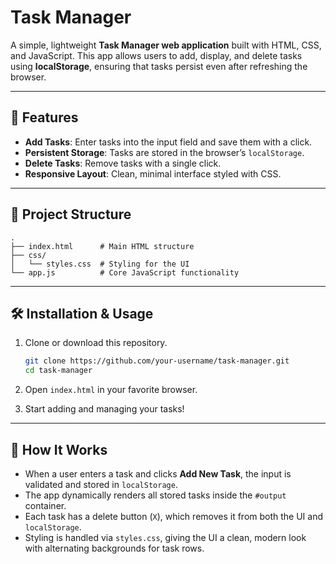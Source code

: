 # Task Manager

A simple, lightweight **Task Manager web application** built with HTML, CSS, and JavaScript. This app allows users to add, display, and delete tasks using **localStorage**, ensuring that tasks persist even after refreshing the browser.

---

## 🚀 Features

* **Add Tasks**: Enter tasks into the input field and save them with a click.
* **Persistent Storage**: Tasks are stored in the browser’s `localStorage`.
* **Delete Tasks**: Remove tasks with a single click.
* **Responsive Layout**: Clean, minimal interface styled with CSS.

---

## 📂 Project Structure

```
.
├── index.html      # Main HTML structure
├── css/
│   └── styles.css  # Styling for the UI
└── app.js          # Core JavaScript functionality
```

---

## 🛠️ Installation & Usage

1. Clone or download this repository.

   ```bash
   git clone https://github.com/your-username/task-manager.git
   cd task-manager
   ```
2. Open `index.html` in your favorite browser.
3. Start adding and managing your tasks!

---

## 📖 How It Works

* When a user enters a task and clicks **Add New Task**, the input is validated and stored in `localStorage`.
* The app dynamically renders all stored tasks inside the `#output` container.
* Each task has a delete button (`X`), which removes it from both the UI and `localStorage`.
* Styling is handled via `styles.css`, giving the UI a clean, modern look with alternating backgrounds for task rows.
